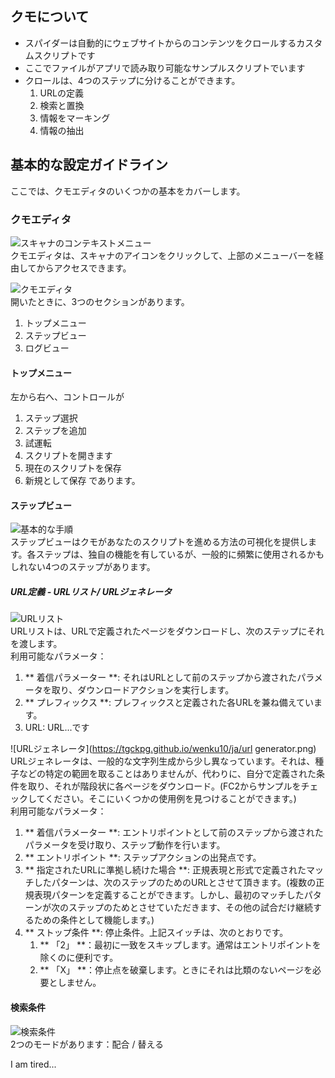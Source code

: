 ## クモについて

* スパイダーは自動的にウェブサイトからのコンテンツをクロールするカスタムスクリプトです
* ここでファイルがアプリで読み取り可能なサンプルスクリプトでいます
* クロールは、4つのステップに分けることができます。
   1. URLの定義
   2. 検索と置換
   3. 情報をマーキング
   4. 情報の抽出

## 基本的な設定ガイドライン
ここでは、クモエディタのいくつかの基本をカバーします。

### クモエディタ
![スキャナのコンテキストメニュー](https://tgckpg.github.io/wenku10/ja/spidercontext.png)  
クモエディタは、スキャナのアイコンをクリックして、上部のメニューバーを経由してからアクセスできます。  

![クモエディタ](https://tgckpg.github.io/wenku10/ja/spidereditor.png)  
開いたときに、3つのセクションがあります。
   1. トップメニュー
   2. ステップビュー
   3. ログビュー

#### トップメニュー
左から右へ、コントロールが
   1. ステップ選択
   2. ステップを追加
   3. 試運転
   4. スクリプトを開きます
   5. 現在のスクリプトを保存
   6. 新規として保存
であります。

#### ステップビュー
![基本的な手順](https://tgckpg.github.io/wenku10/ja/basic%20steps.png)  
ステップビューはクモがあなたのスクリプトを進める方法の可視化を提供します。各ステップは、独自の機能を有しているが、一般的に頻繁に使用されるかもしれない4つのステップがあります。  
##### URL定義 - URLリスト/ URLジェネレータ
![URLリスト](https://tgckpg.github.io/wenku10/ja/urllist%20dialog.png)  
URLリストは、URLで定義されたページをダウンロードし、次のステップにそれを渡します。  
利用可能なパラメータ：
   1. ** 着信パラメーター **: それはURLとして前のステップから渡されたパラメータを取り、ダウンロードアクションを実行します。
   2. ** プレフィックス **: プレフィックスと定義された各URLを兼ね備えています。
   3. URL: URL...です

![URLジェネレータ](https://tgckpg.github.io/wenku10/ja/url generator.png)  
URLジェネレータは、一般的な文字列生成から少し異なっています。それは、種子などの特定の範囲を取ることはありませんが、代わりに、自分で定義された条件を取り、それが階段状に各ページをダウンロード。(FC2からサンプルをチェックしてください。そこにいくつかの使用例を見つけることができます。)  
利用可能なパラメータ：
   1. ** 着信パラメーター **: エントリポイントとして前のステップから渡されたパラメータを受け取り、ステップ動作を行います。
   2. ** エントリポイント **: ステップアクションの出発点です。
   3. ** 指定されたURLに準拠し続けた場合 **: 正規表現と形式で定義されたマッチしたパターンは、次のステップのためのURLとさせて頂きます。(複数の正規表現パターンを定義することができます。しかし、最初のマッチしたパターンが次のステップのためとさせていただきます、その他の試合だけ継続するための条件として機能します。)
   4. ** ストップ条件 **: 停止条件。上記スイッチは、次のとおりです。
      1. ** 「2」 **：最初に一致をスキップします。通常はエントリポイントを除くのに便利です。
      2. ** 「X」 **：停止点を破棄します。ときにそれは比類のないページを必要としません。

#### 検索条件
![検索条件](https://tgckpg.github.io/wenku10/ja/find.png)  
2つのモードがあります：配合 / 替える

I am tired...
